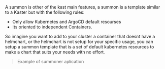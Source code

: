 A summon is other of the kast main features, a summon is a template similar to a Kaster but with the following rules:

- Only allow Kubernetes and ArgoCD default resourses
- Its oriented to independent Containers.

So imagine you want to add to your cluster a container that doesnt have a helmchart, or the helmchart is not setup for your specific usage, you can setup a summon template that is a set of default kubernetes resources to make a chart that suits your needs with no effort.

> Example of summoner aplication
